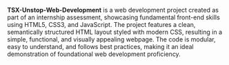 **TSX-Unstop-Web-Development** is a web development project created as part of an internship assessment, showcasing fundamental front-end skills using HTML5, CSS3, and JavaScript. The project features a clean, semantically structured HTML layout styled with modern CSS, resulting in a simple, functional, and visually appealing webpage. The code is modular, easy to understand, and follows best practices, making it an ideal demonstration of foundational web development proficiency.


